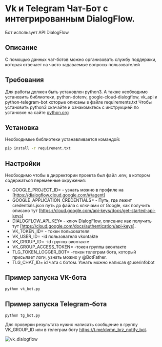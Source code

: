# Vk и Telegram Чат-Бот с интегрированным DialogFlow.
 Бот использует API DialogFlow

## Описание
С помощью данных чат-ботов можно организовать службу поддержки, которая отвечает на часто задаваемые вопросы пользователей 

## Требования
Для работы должен быть установлен python3. А также необходимо установить библиотеки, python-dotenv, 
google-cloud-dialogflow, vk_api и python-telegram-bot которые описаны в файле requirements.txt
Чтобы установить python3 скачайте и ознакомьтесь с инструкцией по установке на сайте [python.org](https://www.python.org/downoloads)

## Установка
Необходимые библиотеки устанавливается командой:
```bash
pip install -r requirement.txt
```

## Настройки
Необходимо чтобы в дирректории проекта был файл .env, в котором содержаться переменные окружения:
* GOOGLE_PROJECT_ID= - узнать можно в профиле на [https://dialogflow.cloud.google.com/#/agent]
* GOOGLE_APPLICATION_CREDENTIALS= - Путь, где лежит credentials.json путь до файла с ключами от Google, как получить описано тут [https://cloud.google.com/api-keys/docs/get-started-api-keys]
* DIALOGFLOW_API_KEY= - ключ DialogFlow, описание как получить тут [https://cloud.google.com/docs/authentication/api-keys].
* VK_TOKEN_ID=  - токен пользователя
* VK_USER_ID= -id пользователя vkontakte
* VK_GROUP_ID= -id группы вконтакте
* VK_GROUP_ACCESS_TOKEN= -токен группы вконтакте
* TLG_TOKEN_LOGGER_BOT= -токен телеграм бота, который присылает логи, узнать можно у @BotFather.
* TLG_CHAT_ID= id чата с ботом. Узнать можно написав @userinfobot

  

## Пример запуска VK-бота 
```bash
python vk_bot.py
```


## Пример запуска Telegram-бота 
```bash
python tg_bot.py
```
Для проверки результата нужно написать сообщение в группу VK_GROUP_ID или в телеграм боту https://t.me/dvmn_brz_notify_bot.

![vk_dialogflow](https://github.com/brz3000/speech_recognition_bot/assets/45814758/57d22e23-13b9-43d4-8ea5-7b5c3fac6b94)
